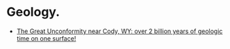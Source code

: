 # Geology.
- [The Great Unconformity near Cody, WY: over 2 billion years of geologic time on one surface!](https://youtu.be/LQrUKemjDoY)
